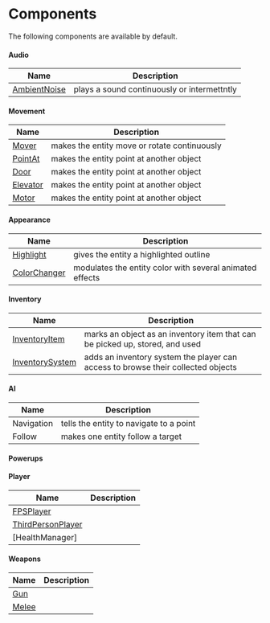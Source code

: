 # Components

The following components are available by default.

#### Audio

| Name | Description |
|---|---|
| [AmbientNoise](component_ambientnoise.md) | plays a sound continuously or intermettntly |

#### Movement

| Name | Description |
|---|---|
| [Mover](component_mover.md) | makes the entity move or rotate continuously |
| [PointAt](component_pointat.md) | makes the entity point at another object |
| [Door](component_door.md) | makes the entity point at another object |
| [Elevator](component-elevator.md) | makes the entity point at another object |
| [Motor](component_motor.md) | makes the entity point at another object |

#### Appearance

| Name | Description |
|---|---|
| [Highlight](component_highlight.md) | gives the entity a highlighted outline |
| [ColorChanger](component_colorchanger.md) | modulates the entity color with several animated effects |

#### Inventory

| Name | Description |
|---|---|
| [InventoryItem](component_inventoryitem.md) | marks an object as an inventory item that can be picked up, stored, and used |
| [InventorySystem](component_inventorysystem.md) | adds an inventory system the player can access to browse their collected objects |

#### AI

| Name | Description |
|---|---|
| Navigation | tells the entity to navigate to a point |
| Follow | makes one entity follow a target |

#### Powerups


#### Player

| Name | Description |
|---|---|
| [FPSPlayer](component_inventoryitem.md) |  |
| [ThirdPersonPlayer](component_inventorysystem.md) |  |
| [HealthManager] | |

#### Weapons

| Name | Description |
|---|---|
| [Gun](component_inventoryitem.md) |  |
| [Melee](component_inventorysystem.md) |  |
